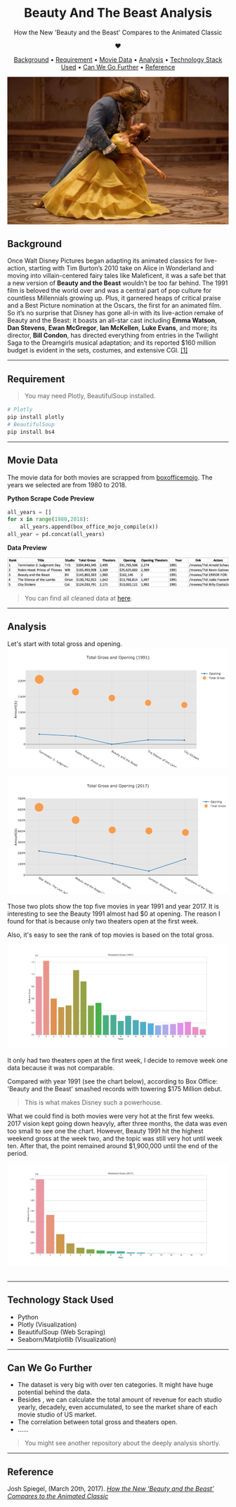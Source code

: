 <h1 align="center"> Beauty And The Beast Analysis </h1> 
<p align="center"> 
How the New 'Beauty and the Beast' Compares to the Animated Classic 
</p>

<div align="center">
❤︎
</div>

<p align="center">
  <a href="#background">Background</a> •
  <a href="#requirement">Requirement</a> •
  <a href="#movie-data">Movie Data</a> •
  <a href="#analysis">Analysis</a> •
  <a href="#technology-stack-used">Technology Stack Used</a> •
  <a href="#can-we-go-further">Can We Go Further</a> •
  <a href="#reference">Reference</a>
</p>

![2017](readme_images/beauty-beast.jpg)

## Background
Once Walt Disney Pictures began adapting its animated classics for live-action, starting with Tim Burton’s 2010 take on Alice in Wonderland and moving into villain-centered fairy tales like Maleficent, it was a safe bet that a new version of **Beauty and the Beast** wouldn’t be too far behind. The 1991 film is beloved the world over and was a central part of pop culture for countless Millennials growing up. Plus, it garnered heaps of critical praise and a Best Picture nomination at the Oscars, the first for an animated film. So it’s no surprise that Disney has gone all-in with its live-action remake of Beauty and the Beast: it boasts an all-star cast including **Emma Watson**, **Dan Stevens**, **Ewan McGregor**, **Ian McKellen**, **Luke Evans**, and more; its director, **Bill Condon**, has directed everything from entries in the Twilight Saga to the Dreamgirls musical adaptation; and its reported $160 million budget is evident in the sets, costumes, and extensive CGI. [[1]](#reference)

---

## Requirement
> You may need Plotly, BeautifulSoup installed.
```python
# Plotly
pip install plotly
# BeautifulSoup
pip install bs4
```
---



## Movie Data
The movie data for both movies are scrapped from [boxofficemojo](http://www.boxofficemojo.com/).
The years we selected are from 1980 to 2018.

**Python Scrape Code Preview**
```python
all_years = []
for x in range(1980,2018):
    all_years.append(box_office_mojo_compile(x))
all_year = pd.concat(all_years)
```

**Data Preview**

![data_preview](readme_images/data_preview.png)


>You can find all cleaned data at [here](https://github.com/yycyjqc/Beauty_And_The_Beast_Analysis/tree/master/dataset).

---

## Analysis
Let's start with total gross and opening.
[![Total_Gross_vs_Opening](result_img/Total_Gross_vs_Opening_1991.png)](https://github.com/yycyjqc/Beauty_And_The_Beast_Analysis/blob/master/result_img/Total_Gross_vs_Opening_1991.png)
<br>
</br>
[![Total_Gross_vs_Opening](result_img/Total_Gross_vs_Opening_2017.png)](https://github.com/yycyjqc/Beauty_And_The_Beast_Analysis/blob/master/result_img/Total_Gross_vs_Opening_2017.png)
<br>
</br>
Those two plots show the top five movies in year 1991 and year 2017. It is interesting to see the Beauty 1991 almost had $0 at opening. The reason I found for that is because only two theaters open at the first week.

Also, it's easy to see the rank of top movies is based on the total gross. 


[![Weekend Gross_1991](result_img/Weekend_Gross_1991.png)](https://github.com/yycyjqc/Beauty_And_The_Beast_Analysis/blob/master/result_img/Weekend_Gross_1991.png)
<br>
</br>
It only had two theaters open at the first week, I decide to remove week one data because it was not comparable.

Compared with year 1991 (see the chart below), according to Box Office: 'Beauty and the Beast' smashed records with towering $175 Million debut. 
>This is what makes Disney such a powerhouse.

What we could find is both movies were very hot at the first few weeks. 2017 vision kept going down heavyly, after three months, the data was even too small to see one the chart. However, Beauty 1991 hit the highest weekend gross at the week two, and the topic was still very hot until week ten. After that, the point remained around $1,900,000 until the end of the period.

[![Weekend Gross_2017](result_img/Weekend_Gross_2017.png)](https://github.com/yycyjqc/Beauty_And_The_Beast_Analysis/blob/master/result_img/Weekend_Gross_2017.png)
<br>
</br>


---


## Technology Stack Used
+ Python
+ Plotly (Visualization)
+ BeautifulSoup (Web Scraping)
+ Seaborn/Matplotlib (Visualization)

---

## Can We Go Further
+ The dataset is very big with over ten categories. It might have huge potential behind the data.
+ Besides <Beauty and the Beast>, we can calculate the total amount of revenue for each studio yearly, decadely, even accumulated, to see the market share of each movie studio of US market.
+ The correlation between total gross and theaters open.
+ ......
> You might see another repository about the deeply analysis shortly.


---


## Reference
Josh Spiegel, (March 20th, 2017). *[How the New ‘Beauty and the Beast’ Compares to the Animated Classic](http://www.slashfilm.com/beauty-and-the-beast-compared-to-the-original/)*
